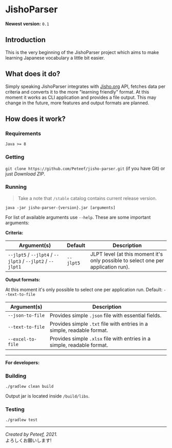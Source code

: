 # JishoParser

**Newest version:** `0.1`

## Introduction
This is the very beginning of the JishoParser project which aims to make learning Japanese vocabulary a little bit easier.

## What does it do?
Simply speaking JishoParser integrates with [Jisho.org](https://jisho.org/) API, fetches data per criteria and converts it to the more "learning friendly" format. 
At this moment it works as CLI application and provides a file output. This may change in the future, more features and output formats are planned.

## How does it work?

### Requirements
```Java >= 8```

### Getting
```git clone https://github.com/Peteef/jisho-parser.git``` (if you have Git) or just *Download ZIP*.

### Running
>Take a note that `/stable` catalog contains current release version.

```java -jar jisho-parser-{version}.jar [arguments]```

For list of available arguments use `--help`. These are some important arguments:

**Criteria:**

|Argument(s)|Default|Description|
|-----------|-------|-----------|
|`--jlpt5` / `--jlpt4` / `--jlpt3` / `--jlpt2` / `--jlpt1`|`--jlpt5`|JLPT level (at this moment it's only possible to select one per application run).

**Output formats:**

At this moment it's only possible to select one per application run. Default: `--text-to-file`

|Argument(s)|Description|
|-----------|-----------|
|`--json-to-file`|Provides simple `.json` file with essential fields.|
|`--text-to-file`|Provides simple `.txt` file with entries in a simple, readable format.|
|`--excel-to-file`|Provides simple `.xlsx` file with entries in a simple, readable format.|

---

**For developers:**
### Building
```./gradlew clean build```

Output jar is located inside ```/build/libs```.

### Testing
```./gradlew test```

---

*Created by Peteef, 2021.*\
よろしくお願いします!